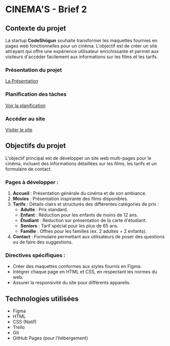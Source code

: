 # CINEMA'S - Brief 2

## Contexte du projet

La startup **CodeShögun** souhaite transformer les maquettes fournies en pages web fonctionnelles pour un cinéma. L'objectif est de créer un site attrayant qui offre une expérience utilisateur enrichissante et permet aux visiteurs d'accéder facilement aux informations sur les films et les tarifs.

### Présentation du projet
[La Présentation](https://www.canva.com/design/DAGTFHsQ4_U/QPbx8ZW-a_mDYnMlC90O0A/edit?utm_content=DAGTFHsQ4_U&utm_campaign=designshare&utm_medium=link2&utm_source=sharebutton)

### Planification des tàches
[Voir la planification](https://trello.com/invite/b/670cee7b206e6fbfcb2179b3/ATTIa0edb71dbb8deebb1d5447a7312a62f881970834/cinemas)

### Accéder au site
[Visiter le site](https://ilyassan.github.io/cinema/code)

## Objectifs du projet

L'objectif principal est de développer un site web multi-pages pour le cinéma, incluant des informations détaillées sur les films, les tarifs et un formulaire de contact.

### Pages à développer :
1. **Accueil** : Présentation générale du cinéma et de son ambiance.
2. **Movies** : Présentation inspirante des films disponibles.
3. **Tarifs** : Détails clairs et structurés des différentes catégories de prix :
   - **Adulte** : Prix standard.
   - **Enfant** : Réduction pour les enfants de moins de 12 ans.
   - **Étudiant** : Réduction sur présentation de la carte d'étudiant.
   - **Seniors** : Tarif spécial pour les plus de 65 ans.
   - **Famille** : Offres pour les familles (ex. 2 adultes + 2 enfants).
4. **Contact** : Formulaire permettant aux utilisateurs de poser des questions ou de faire des suggestions.

### Directives spécifiques :
- Créer des maquettes conformes aux styles fournis en Figma.
- Intégrer chaque page en HTML et CSS, en respectant les normes du web.
- Assurer la responsivité du site pour différents appareils.

## Technologies utilisées

- Figma
- HTML
- CSS (Natif)
- Trello
- Git
- GitHub Pages (pour l'hébergement)
